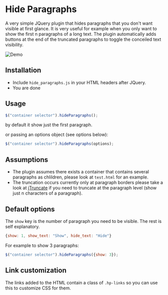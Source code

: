 # Hide Paragraphs

A very simple JQuery plugin that hides paragraphs that you don't want visible
at first glance. It is very useful for example when you only want to show the
first n paragraphs of a long text. The plugin automatically adds buttons at
the end of the truncated paragraphs to toggle the conceiled text visibility.

![Demo](https://raw.github.com/manuca/hide_paragraphs/master/demo.gif)

## Installation

- Include `hide_paragraphs.js` in your HTML headers after JQuery.
- You are done

## Usage

```javascript
$("container selector").hideParagraphs();
```

by default it show just the first paragraph.

or passing an options object (see options below):

```javascript
$("container selector").hideParagraphs(options);
```

## Assumptions

- The plugin assumes there exists a container that contains several paragraphs
  as chlildren, please look at `test.html` for an example.
- The truncation occurs currently only at paragraph borders please take a look
  at [jTruncate](https://github.com/cybear/jTruncate) if you need to truncate
  at the paragraph level (show just n characters of a paragraph).

## Default options

The `show` key is the number of paragraph you need to be visible. The rest is
self explanatory.

```javascript
{show: 1, show_text: "Show", hide_text: "Hide"}
```

For example to show 3 paragraphs:

```javascript
$("container selector").hideParagraphs({show: 3});
```

## Link customization

The links added to the HTML contain a class of `.hp-links` so you can use this
to customize CSS for them.
